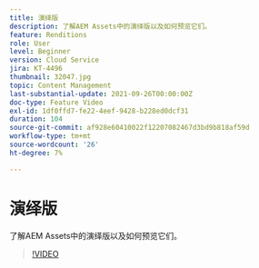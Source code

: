 ```yaml
---
title: 演绎版
description: 了解AEM Assets中的演绎版以及如何预览它们。
feature: Renditions
role: User
level: Beginner
version: Cloud Service
jira: KT-4496
thumbnail: 32047.jpg
topic: Content Management
last-substantial-update: 2021-09-26T00:00:00Z
doc-type: Feature Video
exl-id: 1df0ffd7-fe22-4eef-9428-b228ed0dcf31
duration: 104
source-git-commit: af928e60410022f12207082467d3bd9b818af59d
workflow-type: tm+mt
source-wordcount: '26'
ht-degree: 7%

---
```


# 演绎版

了解AEM Assets中的演绎版以及如何预览它们。

>[!VIDEO](https://video.tv.adobe.com/v/32047?quality=12&learn=on)
